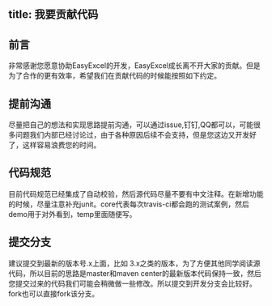 title: 我要贡献代码
---
## 前言
非常感谢您愿意协助EasyExcel的开发，EasyExcel成长离不开大家的贡献。但是为了合作的更有效率，希望我们在贡献代码的时候能按照如下约定。
## 提前沟通
尽量把自己的想法和实现思路提前沟通，可以通过issue,钉钉,QQ都可以，可能很多问题我们内部已经讨论过，由于各种原因后续不会支持，但是您这边又开发好了，这样容易浪费您的时间。
## 代码规范
目前代码规范已经集成了自动校验，然后源代码尽量不要有中文注释。在新增功能的时候，尽量注意补充junit。core代表每次travis-ci都会跑的测试案例，然后demo用于对外看到，temp里面随便写。
## 提交分支
建议提交到最新的版本号.x上面，比如 3.x之类的版本，为了方便其他同学阅读源代码，所以目前的思路是master和maven center的最新版本代码保持一致，然后您提交过来的代码我们可能会稍微做一些修改。所以提交到开发分支会比较好。fork也可以直接fork该分支。